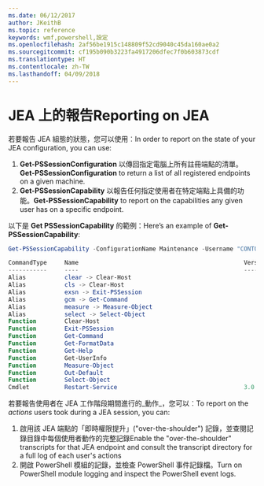 ```yaml
---
ms.date: 06/12/2017
author: JKeithB
ms.topic: reference
keywords: wmf,powershell,設定
ms.openlocfilehash: 2af56be1915c148809f52cd9040c45da160ae0a2
ms.sourcegitcommit: cf195b090b3223fa4917206dfec7f0b603873cdf
ms.translationtype: HT
ms.contentlocale: zh-TW
ms.lasthandoff: 04/09/2018
---
```

# <a name="reporting-on-jea"></a><span data-ttu-id="bc91c-102">JEA 上的報告</span><span class="sxs-lookup"><span data-stu-id="bc91c-102">Reporting on JEA</span></span>
<span data-ttu-id="bc91c-103">若要報告 JEA 組態的狀態，您可以使用︰</span><span class="sxs-lookup"><span data-stu-id="bc91c-103">In order to report on the state of your JEA configuration, you can use:</span></span>
1.  <span data-ttu-id="bc91c-104">**Get-PSSessionConfiguration** 以傳回指定電腦上所有註冊端點的清單。</span><span class="sxs-lookup"><span data-stu-id="bc91c-104">**Get-PSSessionConfiguration** to return a list of all registered endpoints on a given machine.</span></span>
2.  <span data-ttu-id="bc91c-105">**Get-PSSessionCapability** 以報告任何指定使用者在特定端點上具備的功能。</span><span class="sxs-lookup"><span data-stu-id="bc91c-105">**Get-PSSessionCapability** to report on the capabilities any given user has on a specific endpoint.</span></span>

<span data-ttu-id="bc91c-106">以下是 **Get PSSessionCapability** 的範例：</span><span class="sxs-lookup"><span data-stu-id="bc91c-106">Here’s an example of **Get-PSSessionCapability**:</span></span>
```powershell
Get-PSSessionCapability -ConfigurationName Maintenance -Username "CONTOSO\JohnDoe"

CommandType     Name                                               Version    Source
-----------     ----                                               -------    ------
Alias           clear -> Clear-Host
Alias           cls -> Clear-Host
Alias           exsn -> Exit-PSSession
Alias           gcm -> Get-Command
Alias           measure -> Measure-Object
Alias           select -> Select-Object
Function        Clear-Host
Function        Exit-PSSession
Function        Get-Command
Function        Get-FormatData
Function        Get-Help
Function        Get-UserInfo
Function        Measure-Object
Function        Out-Default
Function        Select-Object
Cmdlet          Restart-Service                                    3.0.0.0 Microsof...


```

<span data-ttu-id="bc91c-107">若要報告使用者在 JEA 工作階段期間進行的_動作_，您可以︰</span><span class="sxs-lookup"><span data-stu-id="bc91c-107">To report on the _actions_ users took during a JEA session, you can:</span></span>
1. <span data-ttu-id="bc91c-108">啟用該 JEA 端點的「即時權限提升」("over-the-shoulder") 記錄，並查閱記錄目錄中每個使用者動作的完整記錄</span><span class="sxs-lookup"><span data-stu-id="bc91c-108">Enable the "over-the-shoulder" transcripts for that JEA endpoint and consult the transcript directory for a full log of each user's actions</span></span>
2. <span data-ttu-id="bc91c-109">開啟 PowerShell 模組的記錄，並檢查 PowerShell 事件記錄檔。</span><span class="sxs-lookup"><span data-stu-id="bc91c-109">Turn on PowerShell module logging and inspect the PowerShell event logs.</span></span>